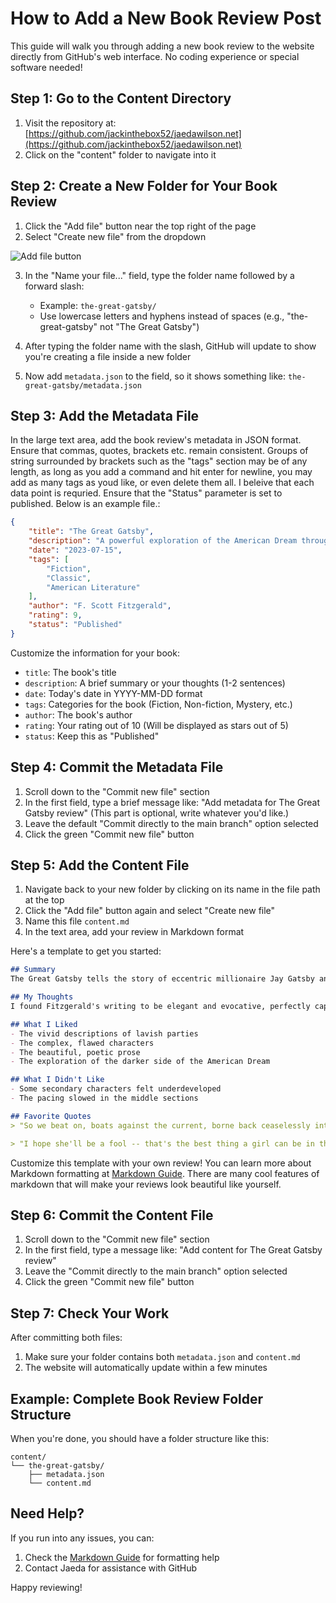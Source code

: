 # How to Add a New Book Review Post

This guide will walk you through adding a new book review to the website directly from GitHub's web interface. No coding experience or special software needed!

## Step 1: Go to the Content Directory

1. Visit the repository at: [https://github.com/jackinthebox52/jaedawilson.net](https://github.com/jackinthebox52/jaedawilson.net) 
2. Click on the "content" folder to navigate into it

## Step 2: Create a New Folder for Your Book Review

1. Click the "Add file" button near the top right of the page
2. Select "Create new file" from the dropdown

![Add file button](https://i.imgur.com/KdqGYi1.png)

3. In the "Name your file..." field, type the folder name followed by a forward slash:
   - Example: `the-great-gatsby/` 
   - Use lowercase letters and hyphens instead of spaces (e.g., "the-great-gatsby" not "The Great Gatsby")

4. After typing the folder name with the slash, GitHub will update to show you're creating a file inside a new folder
5. Now add `metadata.json` to the field, so it shows something like: `the-great-gatsby/metadata.json`

## Step 3: Add the Metadata File

In the large text area, add the book review's metadata in JSON format. Ensure that commas, quotes, brackets etc. remain consistent. Groups of string surrounded by brackets such as the "tags" section may be of any length, as long as you add a command and hit enter for newline, you may add as many tags as youd like, or even delete them all. I beleive that each data point is requried. Ensure that the "Status" parameter is set to published. Below is an example file.:  

```json
{
    "title": "The Great Gatsby",
    "description": "A powerful exploration of the American Dream through the eyes of mysterious millionaire Jay Gatsby and his obsession with Daisy Buchanan.",
    "date": "2023-07-15",
    "tags": [
        "Fiction",
        "Classic",
        "American Literature"
    ],
    "author": "F. Scott Fitzgerald",
    "rating": 9,
    "status": "Published"
}
```

Customize the information for your book:
- `title`: The book's title
- `description`: A brief summary or your thoughts (1-2 sentences)
- `date`: Today's date in YYYY-MM-DD format
- `tags`: Categories for the book (Fiction, Non-fiction, Mystery, etc.)
- `author`: The book's author
- `rating`: Your rating out of 10 (Will be displayed as stars out of 5)
- `status`: Keep this as "Published"

## Step 4: Commit the Metadata File

1. Scroll down to the "Commit new file" section
2. In the first field, type a brief message like: "Add metadata for The Great Gatsby review" (This part is optional, write whatever you'd like.)
3. Leave the default "Commit directly to the main branch" option selected
4. Click the green "Commit new file" button

## Step 5: Add the Content File

1. Navigate back to your new folder by clicking on its name in the file path at the top
2. Click the "Add file" button again and select "Create new file"
3. Name this file `content.md`
4. In the text area, add your review in Markdown format

Here's a template to get you started:

```markdown
## Summary
The Great Gatsby tells the story of eccentric millionaire Jay Gatsby and his obsession with the beautiful Daisy Buchanan. Set in the Roaring Twenties, the novel explores themes of wealth, class, love, and the American Dream.

## My Thoughts
I found Fitzgerald's writing to be elegant and evocative, perfectly capturing the Jazz Age's extravagance and emptiness. Gatsby is a fascinating character whose tragic flaws make him both sympathetic and frustrating.

## What I Liked
- The vivid descriptions of lavish parties
- The complex, flawed characters
- The beautiful, poetic prose
- The exploration of the darker side of the American Dream

## What I Didn't Like
- Some secondary characters felt underdeveloped
- The pacing slowed in the middle sections

## Favorite Quotes
> "So we beat on, boats against the current, borne back ceaselessly into the past."

> "I hope she'll be a fool -- that's the best thing a girl can be in this world, a beautiful little fool."

```

Customize this template with your own review! You can learn more about Markdown formatting at [Markdown Guide](https://www.markdownguide.org/basic-syntax/). There are many cool features of markdown that will make your reviews look beautiful like yourself.

## Step 6: Commit the Content File

1. Scroll down to the "Commit new file" section
2. In the first field, type a message like: "Add content for The Great Gatsby review"
3. Leave the "Commit directly to the main branch" option selected
4. Click the green "Commit new file" button

## Step 7: Check Your Work

After committing both files:
1. Make sure your folder contains both `metadata.json` and `content.md`
2. The website will automatically update within a few minutes

## Example: Complete Book Review Folder Structure

When you're done, you should have a folder structure like this:

```
content/
└── the-great-gatsby/
    ├── metadata.json
    └── content.md
```

## Need Help?

If you run into any issues, you can:
1. Check the [Markdown Guide](https://www.markdownguide.org/cheat-sheet/) for formatting help
2. Contact Jaeda for assistance with GitHub

Happy reviewing!
